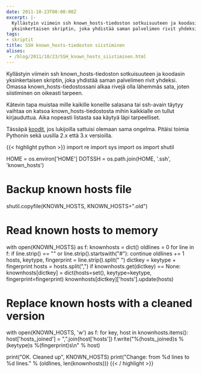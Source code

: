 ```yaml
---
date: 2011-10-23T00:00:00Z
excerpt: |-
  Kyllästyin viimein ssh known_hosts-tiedoston sotkuisuuteen ja koodasin
  yksinkertaisen skriptin, joka yhdistää saman palvelimen rivit yhdeksi.
tags:
- skriptit
title: SSH known_hosts-tiedoston siistiminen
alises:
 - /blog/2011/10/23/SSH_known_hosts_siistiminen.html
---
```


Kyllästyin viimein ssh known\_hosts-tiedoston sotkuisuuteen ja koodasin
yksinkertaisen skriptin, joka yhdistää saman palvelimen rivit yhdeksi.
Omassa known\_hosts-tiedostossani alkaa rivejä olla lähemmäs sata, joten
siistiminen on oikeasti tarpeen.

<!--more-->

Kätevin tapa muistaa mille kaikille koneille salasana tai ssh-avain täytyy
vaihtaa on katsoa known\_hosts-tiedostosta mihin kaikkialle on tullut
kirjauduttua. Aika nopeasti listasta saa käytyä läpi tarpeelliset.

Tässäpä <a href="https://gist.github.com/1306614">koodit</a>, jos lukijoilla sattuisi olemaan sama ongelma. Pitäisi toimia
Pythonin sekä uusilla 2.x että 3.x versioilla.

{{< highlight python >}}
import re
import sys
import os
import shutil

HOME = os.environ['HOME']
DOTSSH = os.path.join(HOME, '.ssh', 'known_hosts')

# Backup known hosts file
shutil.copyfile(KNOWN_HOSTS, KNOWN_HOSTS+".old")

# Read known hosts to memory
with open(KNOWN_HOSTS) as f:
    knownhosts = dict()
    oldlines = 0
    for line in f:
        if line.strip() == "" or line.strip().startswith("#"):
            continue
        oldlines += 1
        hosts, keytype, fingerprint = line.strip().split(" ")
        dictkey = keytype + fingerprint
        hosts = hosts.split(",")
        if knownhosts.get(dictkey) == None:
            knownhosts[dictkey] = dict(hosts=set(), keytype=keytype,
                                       fingerprint=fingerprint)
        knownhosts[dictkey]['hosts'].update(hosts)

# Replace known hosts with a cleaned version
with open(KNOWN_HOSTS, 'w') as f:
    for key, host in knownhosts.items():
        host['hosts_joined'] = ",".join(host['hosts'])
        f.write("%(hosts_joined)s %(keytype)s %(fingerprint)s\n" % host)

print("OK. Cleaned up", KNOWN_HOSTS)
print("Change: from %d lines to %d lines." % (oldlines, len(knownhosts)))
{{< / highlight >}}
